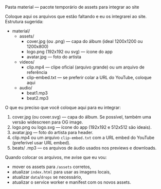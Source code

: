 Pasta material — pacote temporário de assets para integrar ao site

Coloque aqui os arquivos que estão faltando e eu os integrarei ao site. Estrutura sugerida:

- material/
  - assets/
    - cover.jpg (ou .png) — capa do álbum (ideal 1200x1200 ou 1200x800)
    - logo.png (192x192 ou svg) — ícone do app
    - avatar.jpg — foto do artista
  - videos/
    - clip.mp4 — clipe oficial (arquivo grande) ou um arquivo de referência
    - clip-embed.txt — se preferir colar a URL do YouTube, coloque aqui
  - audio/
    - beat1.mp3
    - beat2.mp3

O que eu preciso que você coloque aqui para eu integrar:
1) cover.jpg (ou cover.svg) — capa do álbum. Se possível, também uma versão widescreen para OG image.
2) logo.png ou logo.svg — ícone do app (192x192 e 512x512 são ideais).
3) avatar.jpg — foto do artista para header.
4) clip.mp4 ou um arquivo `clip-embed.txt` com a URL embed do YouTube (preferível usar URL embed).
5) beats/ .mp3 — os arquivos de áudio usados nos previews e downloads.

Quando colocar os arquivos, me avise que eu vou:
- mover os assets para `/assets` corretos,
- atualizar `index.html` para usar as imagens locais,
- atualizar `data`/`drops` se necessário,
- atualizar o service worker e manifest com os novos assets.
